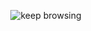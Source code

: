 <p align="center"><img src="https://thumbs.gfycat.com/AbsoluteSpecificJunco-size_restricted.gif" alt="keep browsing"></p>
